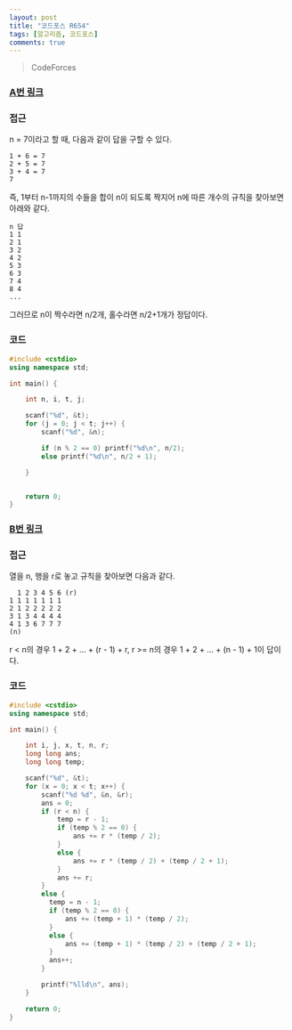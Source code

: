 ```yaml
---
layout: post
title: "코드포스 R654"
tags: [알고리즘, 코드포스]
comments: true
---
```


> CodeForces  

### [A번 링크](https://codeforces.com/contest/1371/problem/A)  

### 접근  
n = 7이라고 할 때, 다음과 같이 답을 구할 수 있다.  
~~~
1 + 6 = 7
2 + 5 = 7
3 + 4 = 7
7
~~~

즉, 1부터 n-1까지의 수들을 합이 n이 되도록 짝지어 n에 따른 개수의 규칙을 찾아보면 아래와 같다.  
~~~
n 답
1 1
2 1
3 2
4 2
5 3
6 3
7 4
8 4
...
~~~

그러므로 n이 짝수라면 n/2개, 홀수라면 n/2+1개가 정답이다.  

### 코드  
~~~c++
#include <cstdio>
using namespace std;

int main() {

    int n, i, t, j;

    scanf("%d", &t);
    for (j = 0; j < t; j++) {
        scanf("%d", &n);

        if (n % 2 == 0) printf("%d\n", n/2);
        else printf("%d\n", n/2 + 1);

    }


    return 0;
}
~~~

### [B번 링크](https://codeforces.com/contest/1371/problem/B)  

### 접근  
열을 n, 행을 r로 놓고 규칙을 찾아보면 다음과 같다.  
~~~
  1 2 3 4 5 6 (r)
1 1 1 1 1 1 1
2 1 2 2 2 2 2
3 1 3 4 4 4 4
4 1 3 6 7 7 7
(n)
~~~

r < n의 경우 1 + 2 + ... + (r - 1) + r, r >= n의 경우 1 + 2 + ... + (n - 1) + 1이 답이다.  

### 코드  
~~~c++
#include <cstdio>
using namespace std;

int main() {

    int i, j, x, t, n, r;
    long long ans;
    long long temp;

    scanf("%d", &t);
    for (x = 0; x < t; x++) {
        scanf("%d %d", &n, &r);
        ans = 0;
        if (r < n) {
            temp = r - 1;
            if (temp % 2 == 0) {
                ans += r * (temp / 2);
            }
            else {
                ans += r * (temp / 2) + (temp / 2 + 1);
            }
            ans += r;
        }
        else {
          temp = n - 1;
          if (temp % 2 == 0) {
              ans += (temp + 1) * (temp / 2);
          }
          else {
              ans += (temp + 1) * (temp / 2) + (temp / 2 + 1);
          }
          ans++;
        }

        printf("%lld\n", ans);
    }

    return 0;
}
~~~
